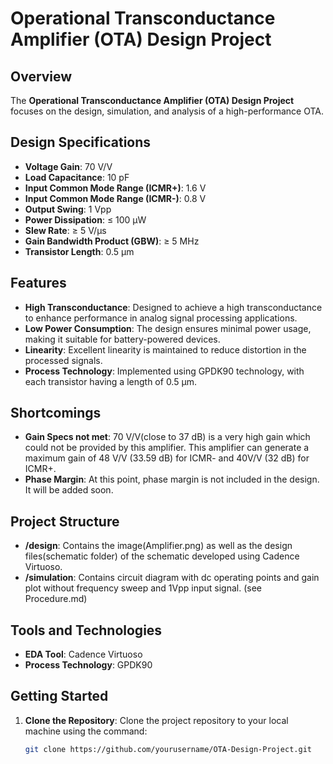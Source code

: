 # Operational Transconductance Amplifier (OTA) Design Project

## Overview

The **Operational Transconductance Amplifier (OTA) Design Project** focuses on the design, simulation, and analysis of a high-performance OTA.

## Design Specifications

- **Voltage Gain**: 70 V/V
- **Load Capacitance**: 10 pF
- **Input Common Mode Range (ICMR+)**: 1.6 V
- **Input Common Mode Range (ICMR-)**: 0.8 V
- **Output Swing**: 1 Vpp
- **Power Dissipation**: ≤ 100 µW
- **Slew Rate**: ≥ 5 V/µs
- **Gain Bandwidth Product (GBW)**: ≥ 5 MHz
- **Transistor Length**: 0.5 µm

## Features

- **High Transconductance**: Designed to achieve a high transconductance to enhance performance in analog signal processing applications.
- **Low Power Consumption**: The design ensures minimal power usage, making it suitable for battery-powered devices.
- **Linearity**: Excellent linearity is maintained to reduce distortion in the processed signals.
- **Process Technology**: Implemented using GPDK90 technology, with each transistor having a length of 0.5 µm.

## Shortcomings
- **Gain Specs not met**: 70 V/V(close to 37 dB) is a very high gain which could not be provided by this amplifier. This amplifier can generate a maximum gain of 48 V/V (33.59 dB) for ICMR- and 40V/V (32 dB) for ICMR+.
- **Phase Margin**: At this point, phase margin is not included in the design. It will be added soon.

## Project Structure

- **/design**: Contains the image(Amplifier.png) as well as the design files(schematic folder) of the schematic developed using Cadence Virtuoso.
- **/simulation**: Contains circuit diagram with dc operating points and gain plot without frequency sweep and 1Vpp input signal. (see Procedure.md)

## Tools and Technologies

- **EDA Tool**: Cadence Virtuoso
- **Process Technology**: GPDK90

## Getting Started

1. **Clone the Repository**: Clone the project repository to your local machine using the command:
   ```bash
   git clone https://github.com/yourusername/OTA-Design-Project.git
